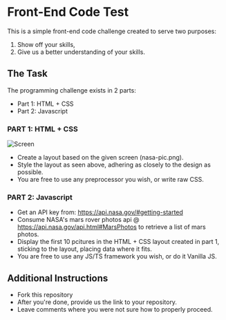 # Front-End Code Test

This is a simple front-end code challenge created to serve two purposes:

1. Show off your skills,
1. Give us a better understanding of your skills.

## The Task

The programming challenge exists in 2 parts:
* Part 1: HTML + CSS
* Part 2: Javascript

### PART 1: HTML + CSS

![Screen](https://raw.githubusercontent.com/hearxgroup/frontend-code-test/master/nasa-pic.png)

* Create a layout based on the given screen (nasa-pic.png).
* Style the layout as seen above, adhering as closely to the design as possible.
* You are free to use any preprocessor you wish, or write raw CSS.

### PART 2: Javascript

* Get an API key from: https://api.nasa.gov/#getting-started
* Consume NASA's mars rover photos api @ https://api.nasa.gov/api.html#MarsPhotos to retrieve a list of mars photos.
* Display the first 10 pcitures in the HTML + CSS layout created in part 1, sticking to the layout, placing data where it fits.
* You are free to use any JS/TS framework you wish, or do it Vanilla JS.

## Additional Instructions

* Fork this repository
* After you're done, provide us the link to your repository.
* Leave comments where you were not sure how to properly proceed.
